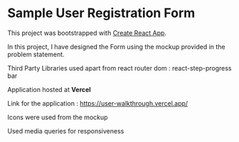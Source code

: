 # Sample User Registration Form 

This project was bootstrapped with [Create React App](https://github.com/facebook/create-react-app).

In this project, I have designed the Form using the mockup provided in the problem statement.

Third Party Libraries used apart from react router dom : react-step-progress bar

Application hosted at **Vercel**

Link for the application : https://user-walkthrough.vercel.app/

Icons were used from the mockup

Used media queries for responsiveness

